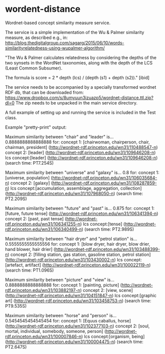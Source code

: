 # wordent-distance
Wordnet-based concept similarity measure service.

The service is a simple implementation of the Wu & Palmer similarity measure, as described e.g., in: 
http://blog.thedigitalgroup.com/sagarg/2015/06/10/words-similarityrelatedness-using-wupalmer-algorithm/

"The Wu & Palmer calculates relatedness by considering the depths of the two synsets in the WordNet taxonomies, along with the depth of the LCS (Least Common Subsumer).

The formula is score = 2 * depth (lcs) / (depth (s1) + depth (s2))." [ibid]

The service needs to be accompanied by a specially transformed wordnet RDF db, that can be downloaded from:
https://www.dropbox.com/s/8umyuun3izuazp5/wordnet-distance.ttl.zip?dl=0
The zip needs to be unpacked in the main service directory. 

A full example of setting up and running the service is included in the Test class. 

Example "pretty-print" output:

Maximum similarity between "chair" and "leader" is... 0.8888888888888888 for:
	concept 1: 	[chairwoman, chairperson, chair, chairman, president] (http://wordnet-rdf.princeton.edu/wn31/110488547-n)
	concept 2: 	[leader] (http://wordnet-rdf.princeton.edu/wn31/109646208-n)
	lcs concept:[leader] (http://wordnet-rdf.princeton.edu/wn31/109646208-n)
	(search time: PT7.254S)

Maximum similarity between "universe" and "galaxy" is... 0.8 for:
	concept 1: 	[universe, population] (http://wordnet-rdf.princeton.edu/wn31/106035684-n)
	concept 2: 	[galaxy] (http://wordnet-rdf.princeton.edu/wn31/108287859-n)
	lcs concept:[accumulation, assemblage, aggregation, collection] (http://wordnet-rdf.princeton.edu/wn31/107968050-n)
	(search time: PT2.209S)

Maximum similarity between "future" and "past" is... 0.875 for:
	concept 1: 	[future, future tense] (http://wordnet-rdf.princeton.edu/wn31/106341394-n)
	concept 2: 	[past, past tense] (http://wordnet-rdf.princeton.edu/wn31/106341255-n)
	lcs concept:[tense] (http://wordnet-rdf.princeton.edu/wn31/106340499-n)
	(search time: PT2.989S)

Maximum similarity between "hair dryer" and "petrol station" is... 0.5555555555555556 for:
	concept 1: 	[blow dryer, hair dryer, blow drier, hand blower, hair drier] (http://wordnet-rdf.princeton.edu/wn31/103488399-n)
	concept 2: 	[filling station, gas station, gasoline station, petrol station] (http://wordnet-rdf.princeton.edu/wn31/103430002-n)
	lcs concept:[artefact, artifact] (http://wordnet-rdf.princeton.edu/wn31/100022119-n)
	(search time: PT1.096S)

Maximum similarity between "picture" and "view" is... 0.8888888888888888 for:
	concept 1: 	[painting, picture] (http://wordnet-rdf.princeton.edu/wn31/103882197-n)
	concept 2: 	[view, scene] (http://wordnet-rdf.princeton.edu/wn31/104151847-n)
	lcs concept:[graphic art] (http://wordnet-rdf.princeton.edu/wn31/103458753-n)
	(search time: PT9.535S)

Maximum similarity between "horse" and "person" is... 0.5454545454545454 for:
	concept 1: 	[Equus caballus, horse] (http://wordnet-rdf.princeton.edu/wn31/102377103-n)
	concept 2: 	[soul, mortal, individual, somebody, someone, person] (http://wordnet-rdf.princeton.edu/wn31/100007846-n)
	lcs concept:[organism, being] (http://wordnet-rdf.princeton.edu/wn31/100004475-n)
	(search time: PT2.647S)

